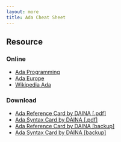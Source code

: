 ```yaml
---
layout: more
title: Ada Cheat Sheet
---
```


<div class="content content-400">
  <div class="board board-326">
    <h2 class="board-title">Resource</h2>
    <div class="board-card">
      <h3 class="board-card-title">Online</h3>
      <ul>
        <li>
          <a href="http://www.dmoz.org/Computers/Programming/Languages/Ada/"
            >Ada Programming</a
          >
        </li>
        <li><a href="http://www.ada-europe.org/">Ada Europe</a></li>
        <li>
          <a href="http://en.wikipedia.org/wiki/Ada_%28programming_language%29"
            >Wikipedia Ada</a
          >
        </li>
      </ul>
    </div>
    <div class="board-card">
      <h3 class="board-card-title">Download</h3>
      <ul>
        <li>
          <a
            href="http://www.digilife.be/quickreferences/QRC/Ada%20Reference%20Card.pdf"
            >Ada Reference Card by DAINA [.pdf]</a
          >
        </li>
        <li>
          <a
            href="http://www.digilife.be/quickreferences/QRC/Ada%20Syntax%20Card.pdf"
            >Ada Syntax Card by DAINA [.pdf]</a
          >
        </li>
        <li>
          <a href="/static/cs/Ada%20Reference%20Card.pdf"
            >Ada Reference Card by DAINA [backup]</a
          >
        </li>
        <li>
          <a href="/static/cs/Ada%20Syntax%20Card.pdf"
            >Ada Syntax Card by DAINA [backup]</a
          >
        </li>
      </ul>
    </div>
  </div>
</div>
